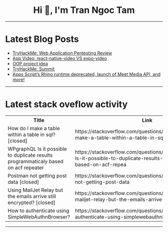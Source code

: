 <h1 align="center">Hi 👋, I'm Tran Ngoc Tam</h1>

---

# Latest Blog Posts 
<!-- BLOG-POST-LIST:START -->
- [TryHackMe: Web Application Pentesting Review](https://dev.to/seanleeys/tryhackme-web-application-pentesting-review-3h14)
- [App Video: react-native-video VS expo-video](https://dev.to/zuludev/app-video-react-native-video-vs-expo-video-2jo)
- [OOP project idea](https://dev.to/thin_phu/oop-project-idea-k08)
- [TryHackMe: Summit](https://dev.to/seanleeys/tryhackme-summit-1mei)
- [Apps Script’s Rhino runtime deprecated, launch of Meet Media API, and more!](https://dev.to/googleworkspace/apps-scripts-rhino-runtime-deprecated-launch-of-meet-media-api-and-more-391l)
<!-- BLOG-POST-LIST:END -->

---

# Latest stack oveflow activity
<table>
  <tr><th>Title</th><th>Link</th></tr>
  <!-- STACKOVERFLOW:START --><tr><td>How do I make a table within a table in sql? [closed]</td><td>https://stackoverflow.com/questions/79500867/how-do-i-make-a-table-within-a-table-in-sql</td></tr><tr><td>WPgraphQL Is it possible to duplicate results programmaticaly based on acf repeater</td><td>https://stackoverflow.com/questions/79500563/wpgraphql-is-it-possible-to-duplicate-results-programmaticaly-based-on-acf-repea</td></tr><tr><td>Postman not getting post data [closed]</td><td>https://stackoverflow.com/questions/79500448/postman-not-getting-post-data</td></tr><tr><td>Using MailJet Relay but the emails arrive still encrypted? [closed]</td><td>https://stackoverflow.com/questions/79500446/using-mailjet-relay-but-the-emails-arrive-still-encrypted</td></tr><tr><td>How to authenticate using SimpleWebAuthnBrowser?</td><td>https://stackoverflow.com/questions/79500409/how-to-authenticate-using-simplewebauthnbrowser</td></tr><!-- STACKOVERFLOW:END -->
</table>

---


